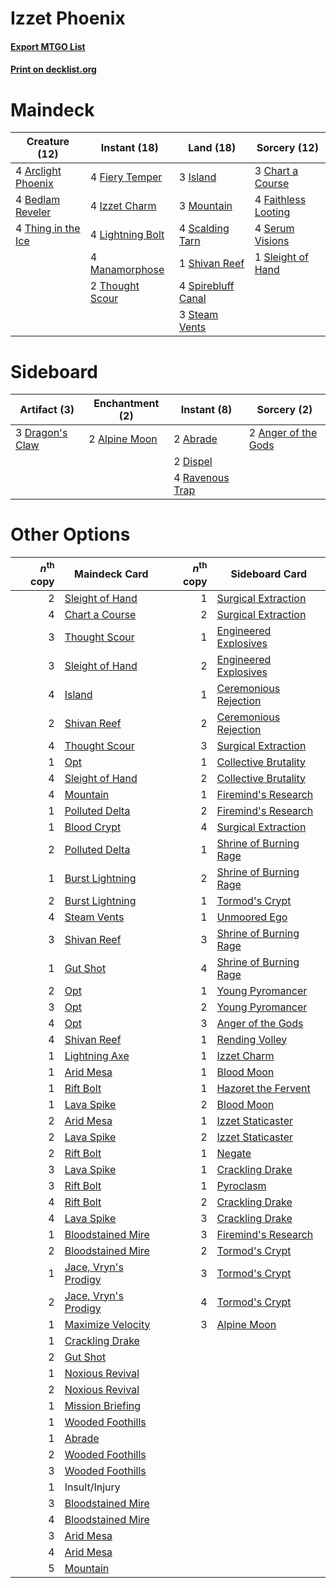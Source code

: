 # Izzet Phoenix

#### [Export MTGO List](../collection/Izzet%20Phoenix/Izzet%20Phoenix.txt)
#### [Print on decklist.org](http://decklist.org/?deckmain=4%09Arclight%20Phoenix%0A4%09Bedlam%20Reveler%0A3%09Chart%20a%20Course%0A4%09Faithless%20Looting%0A4%09Fiery%20Temper%0A3%09Island%0A4%09Izzet%20Charm%0A4%09Lightning%20Bolt%0A4%09Manamorphose%0A3%09Mountain%0A4%09Scalding%20Tarn%0A4%09Serum%20Visions%0A1%09Shivan%20Reef%0A1%09Sleight%20of%20Hand%0A4%09Spirebluff%20Canal%0A3%09Steam%20Vents%0A4%09Thing%20in%20the%20Ice%0A2%09Thought%20Scour&deckside=2%09Abrade%0A2%09Alpine%20Moon%0A2%09Anger%20of%20the%20Gods%0A2%09Dispel%0A3%09Dragon's%20Claw%0A4%09Ravenous%20Trap)
# Maindeck

|                                        Creature (12)                                        |                                       Instant (18)                                        |                                          Land (18)                                          |                                         Sorcery (12)                                         |
|---------------------------------------------------------------------------------------------|-------------------------------------------------------------------------------------------|---------------------------------------------------------------------------------------------|----------------------------------------------------------------------------------------------|
|4 [Arclight Phoenix](http://gatherer.wizards.com/Pages/Card/Details.aspx?multiverseid=452841)|4 [Fiery Temper](http://gatherer.wizards.com/Pages/Card/Details.aspx?multiverseid=108880)  |3 [Island](http://gatherer.wizards.com/Pages/Card/Details.aspx?multiverseid=439602)          |3 [Chart a Course](http://gatherer.wizards.com/Pages/Card/Details.aspx?multiverseid=435200)   |
|4 [Bedlam Reveler](http://gatherer.wizards.com/Pages/Card/Details.aspx?multiverseid=414415)  |4 [Izzet Charm](http://gatherer.wizards.com/Pages/Card/Details.aspx?multiverseid=425996)   |3 [Mountain](http://gatherer.wizards.com/Pages/Card/Details.aspx?multiverseid=439604)        |4 [Faithless Looting](http://gatherer.wizards.com/Pages/Card/Details.aspx?multiverseid=413670)|
|4 [Thing in the Ice](http://gatherer.wizards.com/Pages/Card/Details.aspx?multiverseid=409836)|4 [Lightning Bolt](http://gatherer.wizards.com/Pages/Card/Details.aspx?multiverseid=234704)|4 [Scalding Tarn](http://gatherer.wizards.com/Pages/Card/Details.aspx?multiverseid=426069)   |4 [Serum Visions](http://gatherer.wizards.com/Pages/Card/Details.aspx?multiverseid=425874)    |
|                                                                                             |4 [Manamorphose](http://gatherer.wizards.com/Pages/Card/Details.aspx?multiverseid=370568)  |1 [Shivan Reef](http://gatherer.wizards.com/Pages/Card/Details.aspx?multiverseid=442806)     |1 [Sleight of Hand](http://gatherer.wizards.com/Pages/Card/Details.aspx?multiverseid=6529)    |
|                                                                                             |2 [Thought Scour](http://gatherer.wizards.com/Pages/Card/Details.aspx?multiverseid=438642) |4 [Spirebluff Canal](http://gatherer.wizards.com/Pages/Card/Details.aspx?multiverseid=417822)|                                                                                              |
|                                                                                             |                                                                                           |3 [Steam Vents](http://gatherer.wizards.com/Pages/Card/Details.aspx?multiverseid=405109)     |                                                                                              |


# Sideboard

|                                       Artifact (3)                                       |                                    Enchantment (2)                                     |                                       Instant (8)                                        |                                         Sorcery (2)                                          |
|------------------------------------------------------------------------------------------|----------------------------------------------------------------------------------------|------------------------------------------------------------------------------------------|----------------------------------------------------------------------------------------------|
|3 [Dragon's Claw](http://gatherer.wizards.com/Pages/Card/Details.aspx?multiverseid=243481)|2 [Alpine Moon](http://gatherer.wizards.com/Pages/Card/Details.aspx?multiverseid=447264)|2 [Abrade](http://gatherer.wizards.com/Pages/Card/Details.aspx?multiverseid=430772)       |2 [Anger of the Gods](http://gatherer.wizards.com/Pages/Card/Details.aspx?multiverseid=438682)|
|                                                                                          |                                                                                        |2 [Dispel](http://gatherer.wizards.com/Pages/Card/Details.aspx?multiverseid=201562)       |                                                                                              |
|                                                                                          |                                                                                        |4 [Ravenous Trap](http://gatherer.wizards.com/Pages/Card/Details.aspx?multiverseid=197537)|                                                                                              |


# Other Options

|*n*<sup>th</sup> copy|                                         Maindeck Card                                         |*n*<sup>th</sup> copy|                                         Sideboard Card                                          |
|--------------------:|-----------------------------------------------------------------------------------------------|--------------------:|-------------------------------------------------------------------------------------------------|
|                    2|[Sleight of Hand](http://gatherer.wizards.com/Pages/Card/Details.aspx?multiverseid=6529)       |                    1|[Surgical Extraction](http://gatherer.wizards.com/Pages/Card/Details.aspx?multiverseid=397706)   |
|                    4|[Chart a Course](http://gatherer.wizards.com/Pages/Card/Details.aspx?multiverseid=435200)      |                    2|[Surgical Extraction](http://gatherer.wizards.com/Pages/Card/Details.aspx?multiverseid=397706)   |
|                    3|[Thought Scour](http://gatherer.wizards.com/Pages/Card/Details.aspx?multiverseid=438642)       |                    1|[Engineered Explosives](http://gatherer.wizards.com/Pages/Card/Details.aspx?multiverseid=370549) |
|                    3|[Sleight of Hand](http://gatherer.wizards.com/Pages/Card/Details.aspx?multiverseid=6529)       |                    2|[Engineered Explosives](http://gatherer.wizards.com/Pages/Card/Details.aspx?multiverseid=370549) |
|                    4|[Island](http://gatherer.wizards.com/Pages/Card/Details.aspx?multiverseid=439602)              |                    1|[Ceremonious Rejection](http://gatherer.wizards.com/Pages/Card/Details.aspx?multiverseid=417613) |
|                    2|[Shivan Reef](http://gatherer.wizards.com/Pages/Card/Details.aspx?multiverseid=442806)         |                    2|[Ceremonious Rejection](http://gatherer.wizards.com/Pages/Card/Details.aspx?multiverseid=417613) |
|                    4|[Thought Scour](http://gatherer.wizards.com/Pages/Card/Details.aspx?multiverseid=438642)       |                    3|[Surgical Extraction](http://gatherer.wizards.com/Pages/Card/Details.aspx?multiverseid=397706)   |
|                    1|[Opt](http://gatherer.wizards.com/Pages/Card/Details.aspx?multiverseid=435217)                 |                    1|[Collective Brutality](http://gatherer.wizards.com/Pages/Card/Details.aspx?multiverseid=414380)  |
|                    4|[Sleight of Hand](http://gatherer.wizards.com/Pages/Card/Details.aspx?multiverseid=6529)       |                    2|[Collective Brutality](http://gatherer.wizards.com/Pages/Card/Details.aspx?multiverseid=414380)  |
|                    4|[Mountain](http://gatherer.wizards.com/Pages/Card/Details.aspx?multiverseid=439604)            |                    1|[Firemind's Research](http://gatherer.wizards.com/Pages/Card/Details.aspx?multiverseid=452921)   |
|                    1|[Polluted Delta](http://gatherer.wizards.com/Pages/Card/Details.aspx?multiverseid=405104)      |                    2|[Firemind's Research](http://gatherer.wizards.com/Pages/Card/Details.aspx?multiverseid=452921)   |
|                    1|[Blood Crypt](http://gatherer.wizards.com/Pages/Card/Details.aspx?multiverseid=405093)         |                    4|[Surgical Extraction](http://gatherer.wizards.com/Pages/Card/Details.aspx?multiverseid=397706)   |
|                    2|[Polluted Delta](http://gatherer.wizards.com/Pages/Card/Details.aspx?multiverseid=405104)      |                    1|[Shrine of Burning Rage](http://gatherer.wizards.com/Pages/Card/Details.aspx?multiverseid=218018)|
|                    1|[Burst Lightning](http://gatherer.wizards.com/Pages/Card/Details.aspx?multiverseid=397662)     |                    2|[Shrine of Burning Rage](http://gatherer.wizards.com/Pages/Card/Details.aspx?multiverseid=218018)|
|                    2|[Burst Lightning](http://gatherer.wizards.com/Pages/Card/Details.aspx?multiverseid=397662)     |                    1|[Tormod's Crypt](http://gatherer.wizards.com/Pages/Card/Details.aspx?multiverseid=389723)        |
|                    4|[Steam Vents](http://gatherer.wizards.com/Pages/Card/Details.aspx?multiverseid=405109)         |                    1|[Unmoored Ego](http://gatherer.wizards.com/Pages/Card/Details.aspx?multiverseid=452962)          |
|                    3|[Shivan Reef](http://gatherer.wizards.com/Pages/Card/Details.aspx?multiverseid=442806)         |                    3|[Shrine of Burning Rage](http://gatherer.wizards.com/Pages/Card/Details.aspx?multiverseid=218018)|
|                    1|[Gut Shot](http://gatherer.wizards.com/Pages/Card/Details.aspx?multiverseid=397673)            |                    4|[Shrine of Burning Rage](http://gatherer.wizards.com/Pages/Card/Details.aspx?multiverseid=218018)|
|                    2|[Opt](http://gatherer.wizards.com/Pages/Card/Details.aspx?multiverseid=435217)                 |                    1|[Young Pyromancer](http://gatherer.wizards.com/Pages/Card/Details.aspx?multiverseid=413697)      |
|                    3|[Opt](http://gatherer.wizards.com/Pages/Card/Details.aspx?multiverseid=435217)                 |                    2|[Young Pyromancer](http://gatherer.wizards.com/Pages/Card/Details.aspx?multiverseid=413697)      |
|                    4|[Opt](http://gatherer.wizards.com/Pages/Card/Details.aspx?multiverseid=435217)                 |                    3|[Anger of the Gods](http://gatherer.wizards.com/Pages/Card/Details.aspx?multiverseid=438682)     |
|                    4|[Shivan Reef](http://gatherer.wizards.com/Pages/Card/Details.aspx?multiverseid=442806)         |                    1|[Rending Volley](http://gatherer.wizards.com/Pages/Card/Details.aspx?multiverseid=394663)        |
|                    1|[Lightning Axe](http://gatherer.wizards.com/Pages/Card/Details.aspx?multiverseid=113567)       |                    1|[Izzet Charm](http://gatherer.wizards.com/Pages/Card/Details.aspx?multiverseid=425996)           |
|                    1|[Arid Mesa](http://gatherer.wizards.com/Pages/Card/Details.aspx?multiverseid=426054)           |                    1|[Blood Moon](http://gatherer.wizards.com/Pages/Card/Details.aspx?multiverseid=370419)            |
|                    1|[Rift Bolt](http://gatherer.wizards.com/Pages/Card/Details.aspx?multiverseid=370469)           |                    1|[Hazoret the Fervent](http://gatherer.wizards.com/Pages/Card/Details.aspx?multiverseid=429886)   |
|                    1|[Lava Spike](http://gatherer.wizards.com/Pages/Card/Details.aspx?multiverseid=370409)          |                    2|[Blood Moon](http://gatherer.wizards.com/Pages/Card/Details.aspx?multiverseid=370419)            |
|                    2|[Arid Mesa](http://gatherer.wizards.com/Pages/Card/Details.aspx?multiverseid=426054)           |                    1|[Izzet Staticaster](http://gatherer.wizards.com/Pages/Card/Details.aspx?multiverseid=253638)     |
|                    2|[Lava Spike](http://gatherer.wizards.com/Pages/Card/Details.aspx?multiverseid=370409)          |                    2|[Izzet Staticaster](http://gatherer.wizards.com/Pages/Card/Details.aspx?multiverseid=253638)     |
|                    2|[Rift Bolt](http://gatherer.wizards.com/Pages/Card/Details.aspx?multiverseid=370469)           |                    1|[Negate](http://gatherer.wizards.com/Pages/Card/Details.aspx?multiverseid=447135)                |
|                    3|[Lava Spike](http://gatherer.wizards.com/Pages/Card/Details.aspx?multiverseid=370409)          |                    1|[Crackling Drake](http://gatherer.wizards.com/Pages/Card/Details.aspx?multiverseid=452913)       |
|                    3|[Rift Bolt](http://gatherer.wizards.com/Pages/Card/Details.aspx?multiverseid=370469)           |                    1|[Pyroclasm](http://gatherer.wizards.com/Pages/Card/Details.aspx?multiverseid=4354)               |
|                    4|[Rift Bolt](http://gatherer.wizards.com/Pages/Card/Details.aspx?multiverseid=370469)           |                    2|[Crackling Drake](http://gatherer.wizards.com/Pages/Card/Details.aspx?multiverseid=452913)       |
|                    4|[Lava Spike](http://gatherer.wizards.com/Pages/Card/Details.aspx?multiverseid=370409)          |                    3|[Crackling Drake](http://gatherer.wizards.com/Pages/Card/Details.aspx?multiverseid=452913)       |
|                    1|[Bloodstained Mire](http://gatherer.wizards.com/Pages/Card/Details.aspx?multiverseid=405094)   |                    3|[Firemind's Research](http://gatherer.wizards.com/Pages/Card/Details.aspx?multiverseid=452921)   |
|                    2|[Bloodstained Mire](http://gatherer.wizards.com/Pages/Card/Details.aspx?multiverseid=405094)   |                    2|[Tormod's Crypt](http://gatherer.wizards.com/Pages/Card/Details.aspx?multiverseid=389723)        |
|                    1|[Jace, Vryn's Prodigy](http://gatherer.wizards.com/Pages/Card/Details.aspx?multiverseid=439335)|                    3|[Tormod's Crypt](http://gatherer.wizards.com/Pages/Card/Details.aspx?multiverseid=389723)        |
|                    2|[Jace, Vryn's Prodigy](http://gatherer.wizards.com/Pages/Card/Details.aspx?multiverseid=439335)|                    4|[Tormod's Crypt](http://gatherer.wizards.com/Pages/Card/Details.aspx?multiverseid=389723)        |
|                    1|[Maximize Velocity](http://gatherer.wizards.com/Pages/Card/Details.aspx?multiverseid=452861)   |                    3|[Alpine Moon](http://gatherer.wizards.com/Pages/Card/Details.aspx?multiverseid=447264)           |
|                    1|[Crackling Drake](http://gatherer.wizards.com/Pages/Card/Details.aspx?multiverseid=452913)     |                     |                                                                                                 |
|                    2|[Gut Shot](http://gatherer.wizards.com/Pages/Card/Details.aspx?multiverseid=397673)            |                     |                                                                                                 |
|                    1|[Noxious Revival](http://gatherer.wizards.com/Pages/Card/Details.aspx?multiverseid=230067)     |                     |                                                                                                 |
|                    2|[Noxious Revival](http://gatherer.wizards.com/Pages/Card/Details.aspx?multiverseid=230067)     |                     |                                                                                                 |
|                    1|[Mission Briefing](http://gatherer.wizards.com/Pages/Card/Details.aspx?multiverseid=452794)    |                     |                                                                                                 |
|                    1|[Wooded Foothills](http://gatherer.wizards.com/Pages/Card/Details.aspx?multiverseid=405116)    |                     |                                                                                                 |
|                    1|[Abrade](http://gatherer.wizards.com/Pages/Card/Details.aspx?multiverseid=430772)              |                     |                                                                                                 |
|                    2|[Wooded Foothills](http://gatherer.wizards.com/Pages/Card/Details.aspx?multiverseid=405116)    |                     |                                                                                                 |
|                    3|[Wooded Foothills](http://gatherer.wizards.com/Pages/Card/Details.aspx?multiverseid=405116)    |                     |                                                                                                 |
|                    1|Insult/Injury                                                                                  |                     |                                                                                                 |
|                    3|[Bloodstained Mire](http://gatherer.wizards.com/Pages/Card/Details.aspx?multiverseid=405094)   |                     |                                                                                                 |
|                    4|[Bloodstained Mire](http://gatherer.wizards.com/Pages/Card/Details.aspx?multiverseid=405094)   |                     |                                                                                                 |
|                    3|[Arid Mesa](http://gatherer.wizards.com/Pages/Card/Details.aspx?multiverseid=426054)           |                     |                                                                                                 |
|                    4|[Arid Mesa](http://gatherer.wizards.com/Pages/Card/Details.aspx?multiverseid=426054)           |                     |                                                                                                 |
|                    5|[Mountain](http://gatherer.wizards.com/Pages/Card/Details.aspx?multiverseid=439604)            |                     |                                                                                                 |

